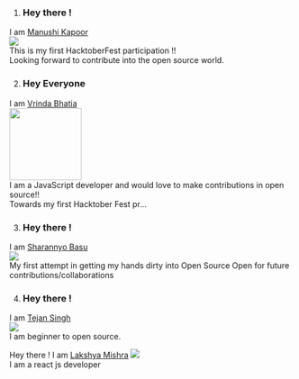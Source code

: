 1. ### Hey there !  
I am [Manushi Kapoor](https://manushikapoor.github.io/)  
<img src="https://img.icons8.com/bubbles/100/000000/girl-with-target.png"/>  
This is my first HacktoberFest participation !!  
Looking forward to contribute into the open source world.


2. ### Hey Everyone 

I am [Vrinda Bhatia](https://vrindabhatia999.github.io/)  
<img src="https://www.flaticon.com/svg/static/icons/svg/1508/1508880.svg" width="128" height="128" /><br>
I am a JavaScript developer and would love to make contributions in open source!!<br>
Towards my first Hacktober Fest pr...


3. ### Hey there !  
I am [Sharannyo Basu](https://github.com/sharannyobasu)  
<img src="https://avatars1.githubusercontent.com/u/55141861?s=460&u=81bcea5eb13995af1833ff684a78796ab798920c&v=4"/>  
My first attempt in getting my hands dirty into Open Source
Open for future contributions/collaborations

4. ### Hey there !  
I am [Tejan Singh](https://github.com/tejan-singh)  
<img src="https://avatars2.githubusercontent.com/u/50990883?s=460&u=17dc74fae6985b2e189377cd4645ac685f932270&v=4"/>  
I am beginner to open source.

Hey there !
I am [Lakshya Mishra](https://github.com/kenkirito)
<img src="https://www.bing.com/images/search?view=detailV2&ccid=J%2bvQklLJ&id=6CD6CB3542E268B415DCDB31FBA96AB914F7B248&thid=OIP.J-vQklLJYH1G-J6KK6m5UgAAAA&mediaurl=https%3a%2f%2fs-media-cache-ak0.pinimg.com%2f564x%2f61%2fde%2f3d%2f61de3d0b345525fd41954e2d6db0d98d.jpg&exph=1024&expw=298&q=indian+boy+drawing&simid=608055554121728048&ck=EFF4031261EB91BF1B0484C666E0B838&selectedIndex=69&FORM=IRPRST&ajaxhist=0"/><br>
I am a react js developer 
